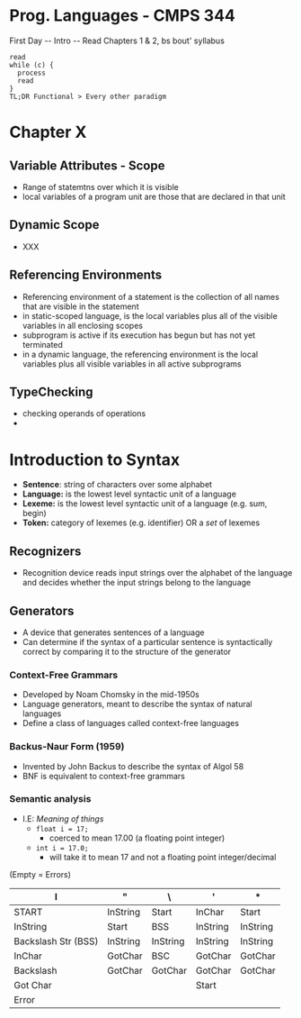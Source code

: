 # Prog. Languages - CMPS 344

First Day -- Intro -- Read Chapters 1 & 2, bs bout' syllabus



```
read
while (c) {
  process
  read
}
TL;DR Functional > Every other paradigm
```





# Chapter X

## Variable Attributes - Scope

 - Range of statemtns over which it is visible
- local variables of a program unit are those that are declared in that unit

## Dynamic Scope

- XXX

## Referencing Environments

- Referencing environment of a statement is the collection of all names that are visible in the statement
- in static-scoped language, is the local variables plus all of the visible variables in all enclosing scopes
- subprogram is active if its execution has begun but has not yet terminated
- in a dynamic language, the referencing environment is the local variables plus all visible variables in all active subprograms

## TypeChecking

- checking operands of operations
- ​


# Introduction to Syntax

- **Sentence**: string of characters over some alphabet
- **Language:** is the lowest level syntactic unit of a language
- **Lexeme:** is the lowest level syntactic unit of a language (e.g. sum, begin)
- **Token:** category of lexemes (e.g. identifier) OR a *set* of lexemes

## Recognizers

- Recognition device reads input strings over the alphabet of the language and decides whether the input strings belong to the language

## Generators

- A device that generates sentences of a language
- Can determine if the syntax of a particular sentence is syntactically correct by comparing it to the structure of the generator



### Context-Free Grammars

- Developed by Noam Chomsky in the mid-1950s
- Language generators, meant to describe the syntax of natural languages
- Define a class of languages called context-free languages

### Backus-Naur Form (1959)

- Invented by John Backus to describe the syntax of Algol 58
- BNF is equivalent to context-free grammars

### Semantic analysis

- I.E: *Meaning of things*
  - `float i = 17;`
    - coerced to mean 17.00 (a floating point integer)
  - `int i = 17.0;`
    - will take it to mean 17 and not a floating point integer/decimal



(Empty = Errors)

| I                   | "        | \        | '        | *        |
| ------------------- | -------- | -------- | -------- | -------- |
| START               | InString | Start    | InChar   | Start    |
| InString            | Start    | BSS      | InString | InString |
| Backslash Str (BSS) | InString | InString | InString | InString |
| InChar              | GotChar  | BSC      | GotChar  | GotChar  |
| Backslash           | GotChar  | GotChar  | GotChar  | GotChar  |
| Got Char            |          |          | Start    |          |
| Error               |          |          |          |          |

